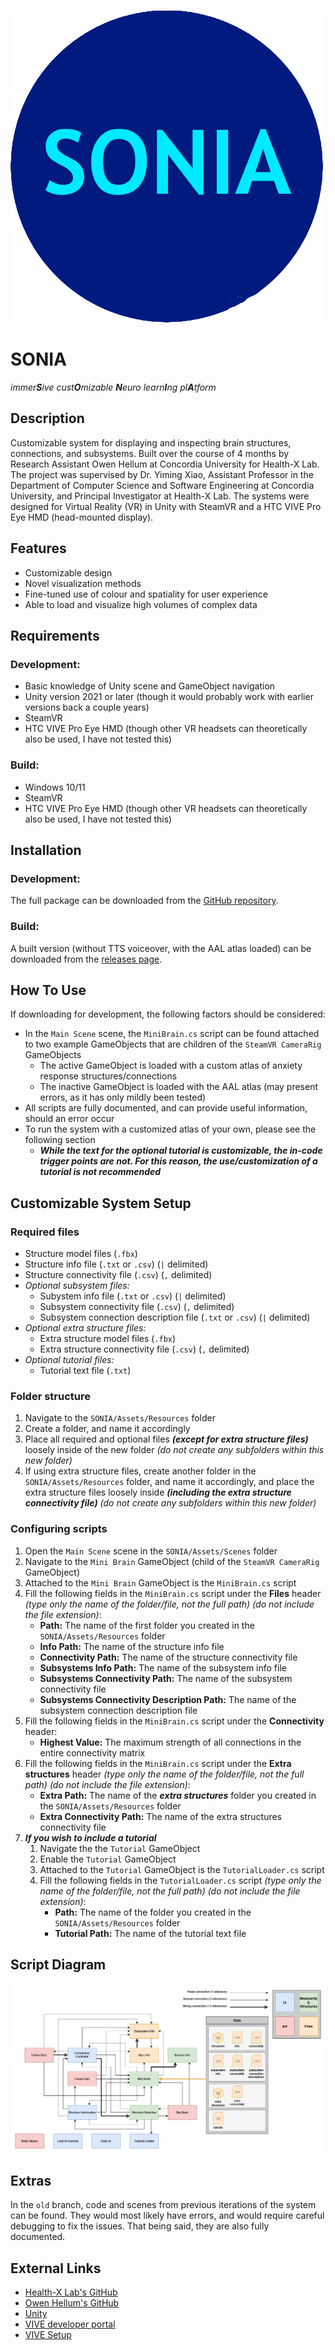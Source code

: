 ![SONIA logo](https://github.com/HealthX-Lab/SONIA/blob/main/Assets/Materials/SONIA.png)

# SONIA

*immer**S**ive cust**O**mizable **N**euro learn**I**ng pl**A**tform*



## Description

Customizable system for displaying and inspecting brain structures, connections, and subsystems. Built over the course of 4 months by Research Assistant Owen Hellum at Concordia University for Health-X Lab. The project was supervised by Dr. Yiming Xiao, Assistant Professor in the Department of Computer Science and Software Engineering at Concordia University, and Principal Investigator at Health-X Lab. The systems were designed for Virtual Reality (VR) in Unity with SteamVR and a HTC VIVE Pro Eye HMD (head-mounted display).



## Features

- Customizable design
- Novel visualization methods
- Fine-tuned use of colour and spatiality for user experience
- Able to load and visualize high volumes of complex data



## Requirements



### Development:
- Basic knowledge of Unity scene and GameObject navigation
- Unity version 2021 or later (though it would probably work with earlier versions back a couple years)
- SteamVR
- HTC VIVE Pro Eye HMD (though other VR headsets can theoretically also be used, I have not tested this)



### Build:
- Windows 10/11
- SteamVR
- HTC VIVE Pro Eye HMD (though other VR headsets can theoretically also be used, I have not tested this)



## Installation



### Development:
The full package can be downloaded from the [GitHub repository](https://github.com/HealthX-Lab/SONIA).



### Build:
A built version (without TTS voiceover, with the AAL atlas loaded) can be downloaded from the [releases page](https://github.com/HealthX-Lab/SONIA/releases).



## How To Use

If downloading for development, the following factors should be considered:
- In the `Main Scene` scene, the `MiniBrain.cs` script can be found attached to two example GameObjects that are children of the `SteamVR CameraRig` GameObjects
  - The active GameObject is loaded with a custom atlas of anxiety response structures/connections
  - The inactive GameObject is loaded with the AAL atlas (may present errors, as it has only mildly been tested)
- All scripts are fully documented, and can provide useful information, should an error occur
- To run the system with a customized atlas of your own, please see the following section
  - ***While the text for the optional tutorial is customizable, the in-code trigger points are not. For this reason, the use/customization of a tutorial is not recommended***



## Customizable System Setup



### Required files

- Structure model files (`.fbx`)
- Structure info file (`.txt` or `.csv`) (`|` delimited)
- Structure connectivity file (`.csv`) (`,` delimited)
- *Optional subsystem files:*
  - Subystem info file (`.txt` or `.csv`) (`|` delimited)
  - Subsystem connectivity file (`.csv`) (`,` delimited)
  - Subsystem connection description file (`.txt` or `.csv`) (`|` delimited)
- *Optional extra structure files:*
  - Extra structure model files (`.fbx`)
  - Extra structure connectivity file (`.csv`) (`,` delimited)
- *Optional tutorial files:*
  - Tutorial text file (`.txt`)



### Folder structure

1. Navigate to the `SONIA/Assets/Resources` folder
2. Create a folder, and name it accordingly
3. Place all required and optional files ***(except for extra structure files)*** loosely inside of the new folder *(do not create any subfolders within this new folder)*
4. If using extra structure files, create another folder in the `SONIA/Assets/Resources` folder, and name it accordingly, and place the extra structure files loosely inside ***(including the extra structure connectivity file)*** *(do not create any subfolders within this new folder)*



### Configuring scripts

1. Open the `Main Scene` scene in the `SONIA/Assets/Scenes` folder
2. Navigate to the `Mini Brain` GameObject (child of the `SteamVR CameraRig` GameObject)
3. Attached to the `Mini Brain` GameObject is the `MiniBrain.cs` script
4. Fill the following fields in the `MiniBrain.cs` script under the **Files** header *(type only the name of the folder/file, not the full path)* *(do not include the file extension)*:
   - **Path:** The name of the first folder you created in the `SONIA/Assets/Resources` folder
   - **Info Path:** The name of the structure info file
   - **Connectivity Path:** The name of the structure connectivity file
   - **Subsystems Info Path:** The name of the subsystem info file
   - **Subsystems Connectivity Path:** The name of the subsystem connectivity file
   - **Subsystems Connectivity Description Path:** The name of the subsystem connection description file
5. Fill the following fields in the `MiniBrain.cs` script under the **Connectivity** header:
   - **Highest Value:** The maximum strength of all connections in the entire connectivity matrix
6. Fill the following fields in the `MiniBrain.cs` script under the **Extra structures** header *(type only the name of the folder/file, not the full path)* *(do not include the file extension)*:
   - **Extra Path:** The name of the ***extra structures*** folder you created in the `SONIA/Assets/Resources` folder
   - **Extra Connectivity Path:** The name of the extra structures connectivity file
7. ***If you wish to include a tutorial***
   1. Navigate the the `Tutorial` GameObject
   2. Enable the `Tutorial` GameObject
   2. Attached to the `Tutorial` GameObject is the `TutorialLoader.cs` script
   3. Fill the following fields in the `TutorialLoader.cs` script *(type only the name of the folder/file, not the full path)* *(do not include the file extension)*:
      - **Path:** The name of the folder you created in the `SONIA/Assets/Resources` folder
      - **Tutorial Path:** The name of the tutorial text file



## Script Diagram

![SONIA script diagram](https://github.com/HealthX-Lab/SONIA/blob/main/Assets/Materials/SONIA_Script_Diagram.png)



## Extras

In the `old` branch, code and scenes from previous iterations of the system can be found. They would most likely have errors, and would require careful debugging to fix the issues. That being said, they are also fully documented.



## External Links

- [Health-X Lab's GitHub](https://github.com/HealthX-Lab)
- [Owen Hellum's GitHub](https://github.com/Owmacohe)
- [Unity](https://unity.com)
- [VIVE developer portal](https://developer.vive.com)
- [VIVE Setup](https://www.vive.com/ca/setup)
